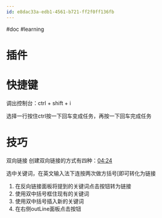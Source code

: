 ```yaml
---
id: e8dac33a-edb1-4561-b721-ff2f0ff136fb
---
```

#doc #learning 
# 插件

# 快捷键
调出控制台：ctrl + shift + i

选择一行按住ctrl按一下回车变成任务，再按一下回车完成任务

# 技巧
双向链接
创建双向链接的方式有四种：[04:24](https://www.bilibili.com/video/BV1nR4y157kd/?spm_id_from=333.788#t=264.166756)

选中关键词，在英文输入法下连按两次做方括号\[即可转化为链接
1. 在反向链接面板将提到的关键词点击按钮转为链接
2. 使用双中括号框住现有的关键词
3. 使用双中括号插入新的关键词
4. 在右侧outLine面板点击按钮

